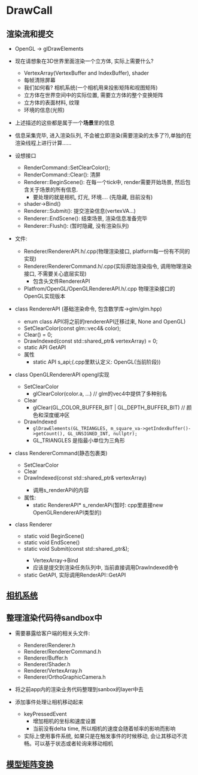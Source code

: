 # DrawCall

## 渲染流和提交
* OpenGL -> glDrawElements

* 现在请想象在3D世界里面渲染一个立方体, 实际上需要什么?
  * VertexArray(VertexBuffer and IndexBuffer), shader
  * 每帧清除屏幕
  * 我们如何看? 相机系统(一个相机用来投影矩阵和视图矩阵)
  * 立方体在世界空间中的实际位置, 需要立方体的整个变换矩阵
  * 立方体的表面材料, 纹理
  * 环境的信息(光照)
* 上述描述的这些都是属于一个**场景**里的信息
* 信息采集完毕, 进入渲染队列, 不会被立即渲染(需要渲染的太多了?),单独的在渲染线程上进行计算......


* 设想接口
  * RenderCommand::SetClearColor();
  * RenderCommand::Clear(): 清屏
  * Renderer::BeginScene(): 在每一个tick中, render需要开始场景, 然后包含关于场景的所有信息. 
    * 要处理的就是相机, 灯光, 环境.... (先隐藏, 目前没有)
  * shader->Bind()
  * Renderer::Submit(): 提交渲染信息(vertexVA...)
  * Renderer::EndScene(): 结束场景, 渲染信息准备完毕
  * Renderer::Flush(): (暂时隐藏, 没有渲染队列)


* 文件:
  * Renderer/RendererAPI.h/.cpp(物理渲染接口, platform每一份有不同的实现)
  * Renderer/RendererCommand.h/.cpp(实际原始渲染指令, 调用物理渲染接口, 不需要关心底层实现)
    * 包含头文件RendererAPI
  * Platfrom/OpenGL/OpenGLRendererAPI.h/.cpp 物理渲染接口的OpenGL实现版本


* class RendererAPI (基础渲染命令, 包含数学库->glm/glm.hpp)
  * enum class API(将之前的rendererAPI迁移过来, None and OpenGL)
  * SetClearColor(const glm::vec4& color);
  * Clear() = 0;
  * DrawIndexed(const std::shared_ptr<VertexArray>& vertexArray) = 0;
  * static API GetAPI
  * 属性
    * static API s_api;(.cpp里默认定义: OpenGL(当前阶段))

* class OpenGLRendererAPI opengl实现
  * SetClearColor
    * glClearColor(color.a, ...) // glm的vec4中提供了多种别名
  * Clear
    * glClear(GL_COLOR_BUFFER_BIT | GL_DEPTH_BUFFER_BIT)  // 颜色和深度缓冲区
  * DrawIndexed
    * ``glDrawElements(GL_TRIANGLES, m_square_va->getIndexBuffer()->getCount(), GL_UNSIGNED_INT, nullptr);``
    * GL_TRIANGLES 是指最小单位为三角形

* class RendererCommand(静态包裹类)
  * SetClearColor
  * Clear
  * DrawIndexed(const std::shared_ptr<VertexArray>& vertexArray)
    * 调用s_renderAPi的内容
  * 属性:
    * static RendererAPI* s_renderAPi(暂时: cpp里直接new OpenGLRendererAPI类型的)

* class Renderer
  * static void BeginScene()
  * static void EndScene()
  * static void Submit(const std::shared_ptr<VertexArray>&);
    * VertexArray->Bind
    * 应该是提交到渲染任务队列中, 当前直接调用DrawIndexed命令  
  * static GetAPI, 实际调用RenderAPI::GetAPI


## [相机系统](./render_camera.md)


## 整理渲染代码待sandbox中
- 需要暴露给客户端的相关头文件:
  - Renderer/Renderer.h
  - Renderer/RendererCommand.h
  - Renderer/Buffer.h
  - Renderer/Shader.h
  - Renderer/VertexArray.h
  - Renderer/OrthoGraphicCamera.h

- 将之前app内的渲染业务代码整理到sanbox的layer中去
- 添加事件处理让相机移动起来
  - keyPressedEvent
    - 增加相机的坐标和速度设置
    - 当前没有delta time, 所以相机的速度会随着帧率的影响而影响
  - 实际上使用事件系统, 如果只是在触发事件的时候移动, 会让其移动不流畅。可以基于状态或者轮询来移动相机


## [模型矩阵变换](./render_model_transform.md)